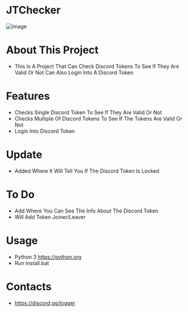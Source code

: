 # JTChecker
![image](https://user-images.githubusercontent.com/106576578/183334449-bfb4ff7d-c93b-45fa-a69c-414d73dbb58a.png)


# About This Project
- This Is A Project That Can Check Discord Tokens To See If They Are Valid Or Not Can Also Login Into A Discord Token 

# Features
- Checks Single Discord Token To See If They Are Valid Or Not
- Checks Multiple Of Discord Tokens To See If The Tokens Are Valid Or Not
- Login Into Discord Token

# Update
- Added Where It Will Tell You If The Discord Token Is Locked

# To Do 
- Add Where You Can See The Info About The Discord Token
- Will Add Token Joiner/Leaver 

# Usage
- Python 3 https://python.org
- Run Install.bat

# Contacts
- https://discord.gg/logger
